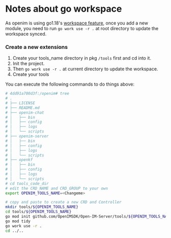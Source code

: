 # Notes about go workspace

As openim is using go1.18's [workspace feature](https://go.dev/doc/tutorial/workspaces), once you add a new module, you need to run `go work use -r .` at root directory to update the workspace synced.

### Create a new extensions

1. Create your tools_name directory in pkg `/tools` first and cd into it.
2. Init the project.
3. Then `go work use -r .` at current directory to update the workspace.
4. Create your tools

You can execute the following commands to do things above:

```bash
# 4dd91a700d3f:/openim# tree
# .
# ├── LICENSE
# ├── README.md
# ├── openim-chat
# │   ├── bin
# │   ├── config
# │   ├── logs
# │   └── scripts
# ├── openim-server
# │   ├── bin
# │   ├── config
# │   ├── logs
# │   └── scripts
# ├── openkf
# │   ├── bin
# │   ├── config
# │   ├── logs
# │   └── scripts
# cd tools_code_dir
# edit the CRD_NAME and CRD_GROUP to your own
export OPENIM_TOOLS_NAME=<Changeme>

# copy and paste to create a new CRD and Controller
mkdir tools/${OPENIM_TOOLS_NAME}
cd tools/${OPENIM_TOOLS_NAME}
go mod init github.com/OpenIMSDK/Open-IM-Server/tools/${OPENIM_TOOLS_NAME}
go mod tidy
go work use -r .
cd ../..
```